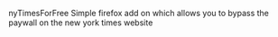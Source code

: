 nyTimesForFree
Simple firefox add on which allows you to bypass the paywall on the new york times website
